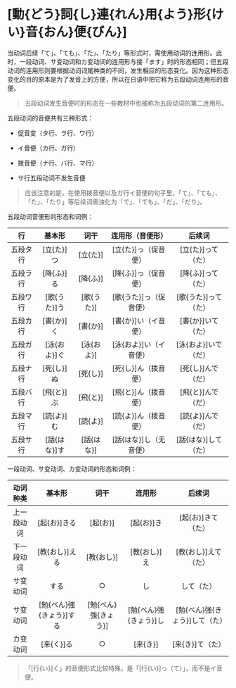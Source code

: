 # [動{どう}詞{し}連{れん}用{よう}形{けい}音{おん}便{びん}]

当动词后续「て」、「ても」、「た」、「たり」等形式时，需使用动词的连用形。此时，一段动词、サ变动词和カ变动词的连用形与接「ます」时的形态相同；但五段动词的连用形则要根据动词词尾种类的不同，发生相应的形态变化。因为这种形态变化的目的原本是为了发音上的方便，所以在日语中把它称为五段动词连用形的音便。

> 五段动词发生音便时的形态在一些教材中也被称为五段动词的第二连用形。

五段动词的音便共有三种形式：

- 促音变（タ行、ラ行、ワ行）

- イ音便（カ行、ガ行）

- 拨音便（ナ行、バ行、マ行）

- サ行五段动词不发生音便

> 应该注意的是，在使用拨音便以及ガ行イ音便的句子里，「て」、「ても」、「た」、「たり」等后续词需浊化为「で」、「でも」、「だ」、「だり」。

五段动词音便形的形态和词例：

|    行    |    基本形    |    词干    |    连用形（音便形）    |        后续词        |
| :------: | :----------: | :--------: | :--------------------: | :------------------: |
| 五段タ行 |  [立{た}]つ  |  [立{た}]  |  [立{た}]っ（促音便）  |  [立{た}]って（た）  |
| 五段ラ行 |  [降{ふ}]る  |  [降{ふ}]  |  [降{ふ}]っ（促音便）  |  [降{ふ}]って（た）  |
| 五段ワ行 | [歌{うた}]う | [歌{うた}] | [歌{うた}]っ（促音便） | [歌{うた}]って（た） |
| 五段カ行 |  [書{か}]く  |  [書{か}]  |  [書{か}]い（イ音便）  |  [書{か}]いて（た）  |
| 五段ガ行 | [泳{およ}]ぐ | [泳{およ}] | [泳{およ}]い（イ音便） | [泳{およ}]いで（だ） |
| 五段ナ行 |  [死{し}]ぬ  |  [死{し}]  |  [死{し}]ん（拨音便）  |  [死{し}]んで（だ）  |
| 五段バ行 |  [飛{と}]ぶ  |  [飛{と}]  |  [飛{と}]ん（拨音便）  |  [飛{と}]んで（だ）  |
| 五段マ行 |  [読{よ}]む  |  [読{よ}]  |  [読{よ}]ん（拨音便）  |  [読{よ}]んで（だ）  |
| 五段サ行 | [話{はな}]す | [話{はな}] | [話{はな}]し（无音便） | [話{はな}]して（た） |

一段动词、サ变动词、カ变动词的形态和词例：

|  动词种类  |          基本形          |         词干         |         连用形         |             后续词             |
| :--------: | :----------------------: | :------------------: | :--------------------: | :----------------------------: |
| 上一段动词 |       [起{お}]きる       |       [起{お}]       |       [起{お}]き       |       [起{お}]きて（た）       |
| 下一段动词 |      [教{おし}]える      |      [教{おし}]      |      [教{おし}]え      |      [教{おし}]えて（た）      |
|  サ变动词  |           する           |          ○           |           し           |           して（た）           |
|  サ变动词  | [勉{べん}強{きょう}]する | [勉{べん}強{きょう}] | [勉{べん}強{きょう}]し | [勉{べん}強{きょう}]して（た） |
|  カ变动词  |        [来{く}]る        |          ○           |        [来{き}]        |        [来{き}]て（た）        |

> 「[行{い}]く」的音便形式比较特殊，是「[行{い}]っ（て）」，而不是イ音便。
